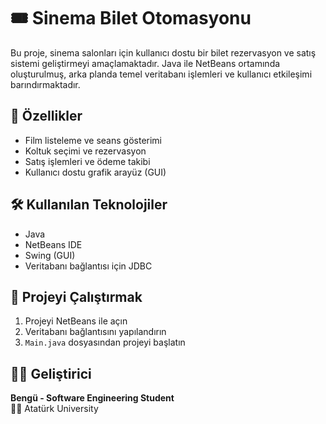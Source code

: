 # 🎟️ Sinema Bilet Otomasyonu

Bu proje, sinema salonları için kullanıcı dostu bir bilet rezervasyon ve satış sistemi geliştirmeyi amaçlamaktadır. Java ile NetBeans ortamında oluşturulmuş, arka planda temel veritabanı işlemleri ve kullanıcı etkileşimi barındırmaktadır.

## 🚀 Özellikler

- Film listeleme ve seans gösterimi
- Koltuk seçimi ve rezervasyon
- Satış işlemleri ve ödeme takibi 
- Kullanıcı dostu grafik arayüz (GUI)

## 🛠️ Kullanılan Teknolojiler

- Java
- NetBeans IDE
- Swing (GUI)
- Veritabanı bağlantısı için JDBC

## 📂 Projeyi Çalıştırmak

1. Projeyi NetBeans ile açın
2. Veritabanı bağlantısını yapılandırın
3. `Main.java` dosyasından projeyi başlatın



## 🧑‍💻 Geliştirici

**Bengü -  Software Engineering Student**  
👨‍🎓 Atatürk University  


